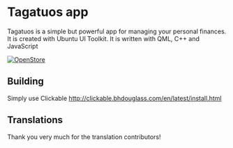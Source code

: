 # Tagatuos app
Tagatuos is a simple but powerful app for managing your personal finances.
It is created with Ubuntu UI Toolkit.
It is written with QML, C++ and JavaScript

[![OpenStore](https://open-store.io/badges/en_US.png)](https://open-store.io/app/tagatuos2.kugiigi)

## Building
Simply use Clickable http://clickable.bhdouglass.com/en/latest/install.html

## Translations
Thank you very much for the translation contributors!


